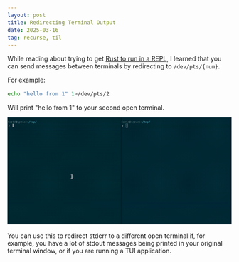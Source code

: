 ```yaml
---
layout: post
title: Redirecting Terminal Output
date: 2025-03-16
tag: recurse, til
---
```

While reading about trying to get [Rust to run in a REPL](https://github.com/sigmaSd/IRust?tab=readme-ov-file#faq), I learned that you can send messages between terminals by redirecting to `/dev/pts/{num}`. 

For example:
```bash
echo "hello from 1" 1>/dev/pts/2
```

Will print "hello from 1" to your second open terminal.

![](/assets/images/output.gif)

You can use this to redirect stderr to a different open terminal if, for example, you have a lot of stdout messages being printed in your original terminal window, or if you are running a TUI application.